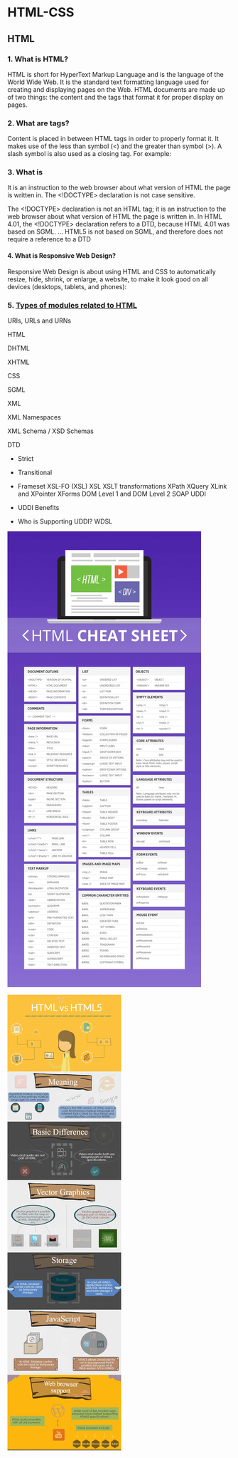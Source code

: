 # HTML-CSS

## HTML

### 1. What is HTML?

HTML is short for HyperText Markup Language and is the language of the World Wide Web. 
It is the standard text formatting language used for creating and displaying pages on the Web. 
HTML documents are made up of two things: the content and the tags that format it for proper display on pages.

### 2. What are tags?

Content is placed in between HTML tags in order to properly format it. It makes use of the less than symbol (<) and the greater than symbol (>).
A slash symbol is also used as a closing tag. For example:

### 3. What is <!Doctype html>

It is an instruction to the web browser about what version of HTML the page is written in.
The <!DOCTYPE> declaration is not case sensitive.

The <!DOCTYPE> declaration is not an HTML tag; it is an instruction to the web browser about what version of HTML the page is written in. In HTML 4.01, the <!DOCTYPE> declaration refers to a DTD, because HTML 4.01 was based on SGML. ... HTML5 is not based on SGML, and therefore does not require a reference to a DTD

#### 4. What is Responsive Web Design?
Responsive Web Design is about using HTML and CSS to automatically resize, hide, shrink, or enlarge, a website, to make it look good on all devices (desktops, tablets, and phones):

### 5. [Types of modules related to HTML](https://www.visualcplusdotnet.com/xmlhtmlxsdxsldom.html)

URIs, URLs and URNs

HTML

DHTML

XHTML

CSS

SGML

XML

XML Namespaces

XML Schema / XSD Schemas

DTD

- Strict

- Transitional

- Frameset
XSL-FO (XSL)
XSL
XSLT transformations
XPath
XQuery
XLink and XPointer
XForms
DOM Level 1 and DOM Level 2
SOAP
UDDI
- UDDI Benefits
- Who is Supporting UDDI?
WDSL

![HTML IMAGE](https://github.com/sunnyprime/HTML-CSS/blob/master/html5-cheat-sheet.jpg)

![HTML VS HTML5](https://github.com/sunnyprime/HTML-CSS/blob/master/html-vs-html5.jpg)
